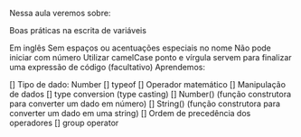 Nessa aula veremos sobre:

Boas práticas na escrita de variáveis

Em inglês
Sem espaços ou acentuações especiais no nome
Não pode iniciar com número
Utilizar camelCase
ponto e vírgula servem para finalizar uma expressão de código (facultativo)
Aprendemos:

[] Tipo de dado: Number
[] typeof
[] Operador matemático
[] Manipulação de dados
[] type conversion (type casting)
[] Number() (função construtora para converter um dado em número)
[] String() (função construtora para converter um dado em uma string)
[] Ordem de precedência dos operadores
[] group operator

